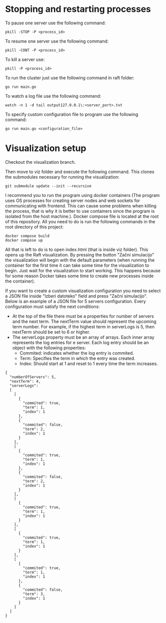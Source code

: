 # Stopping and restarting processes
To pause one server use the following command:
```
pkill -STOP -P <process_id>
```

To resume one server use the following command:
```
pkill -CONT -P <process_id>
```

To kill a server use:
```
pkill -P <process_id>
```

To run the cluster just use the following command in raft folder:
```
go run main.go
```

To watch a log file use the following command:
```
watch -n 1 -d tail output127.0.0.1\:<server_port>.txt
```

To specify custom configuration file to program use the following command:
```
go run main.go <configuration_file>
```

# Visualization setup

Checkout the visualization branch.

Then move to viz folder and execute the following command. This clones the submodules necessary for running the visualization:
```
git submodule update --init --recursive
```

I recommend you to run the program using docker containers (The program uses OS processes for creating server nodes and 
web sockets for communicating with frontend. This can cause some problems when killing the process, that is why it is 
better to use containers since the program is isolated from the host machine.). Docker compose file is located at the root 
of this repository. All you need to do is run the following commands in the root directory of this project:
```
docker compose build
docker compose up
```

All that is left to do is to open index.html (that is inside viz folder). This opens up the Raft visualization. By 
pressing the button "Začni simulacijo" the visualization will begin with the default parameters (when running the 
container for the first time it can take some time for the visualization to begin. Just wait for the visualization to 
start working. This happens because for some reason Docker takes some time to create new processes inside the container).

If you want to create a custom visualization configuration you need to select a JSON file inside "Izberi datoteko" field and 
press "Začni simulacijo". Below is an example of a JSON file for 5 servers configuration. Every configuration must satisfy
the next conditions:
- At the top of the file there must be a properties for number of servers and the next term. The nextTerm value should represent
the upcoming term number. For example, if the highest term in serverLogs is 5, then nextTerm should be set to 6 or higher.
- The serverLogs property must be an array of arrays. Each inner array represents the log entries for e server. Each 
log entry should be an object with the following properties:
  - Commited: indicates whether the log entry is commited. 
  - Term: Specifies the term in which the entry was created. 
  - Index: Should start at 1 and reset to 1 every time the term increases.

```
{
  "numberOfServers": 5,
  "nextTerm": 4,
  "serverLogs":
  [
    [
      {
        "commited": true,
        "term": 1,
        "index": 1
      },
      {
        "commited": false,
        "term": 2,
        "index": 1
      }
    ],
    [
      {
        "commited": true,
        "term": 1,
        "index": 1
      },
      {
        "commited": false,
        "term": 2,
        "index": 1
      }
    ],
    [
      {
        "commited": true,
        "term": 1,
        "index": 1
      }
    ],
    [
      {
        "commited": true,
        "term": 1,
        "index": 1
      }
    ],
    [
      {
        "commited": true,
        "term": 1,
        "index": 1
      },
      {
        "commited": false,
        "term": 3,
        "index": 1
      }
    ]
  ]
}
```